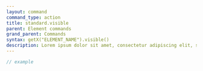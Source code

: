 ```yaml
---
layout: command
command_type: action
title: standard.visible
parent: Element commands
grand_parent: Commands
syntax: getX("ELEMENT_NAME").visible()
description: Lorem ipsum dolor sit amet, consectetur adipiscing elit, sed do eiusmod tempor incididunt ut labore et dolore magna aliqua. Ut enim ad minim veniam, quis nostrud exercitation ullamco laboris nisi ut aliquip ex ea commodo consequat.
---
```


```javascript
// example
```
